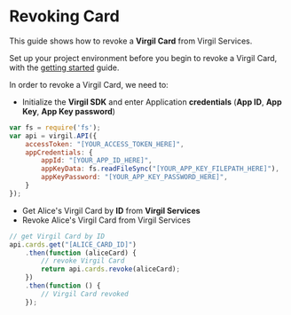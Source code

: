 # Revoking Card

This guide shows how to revoke a **Virgil Card** from Virgil Services.

Set up your project environment before you begin to revoke a Virgil Card, with the [getting started](/documentation/guides/configuration/client-configuration.md) guide.

In order to revoke a Virgil Card, we need to:

- Initialize the **Virgil SDK** and enter Application **credentials** (**App ID**, **App Key**, **App Key password**)

```javascript
var fs = require('fs');
var api = virgil.API({
    accessToken: "[YOUR_ACCESS_TOKEN_HERE]",
    appCredentials: {
        appId: "[YOUR_APP_ID_HERE]",
        appKeyData: fs.readFileSync("[YOUR_APP_KEY_FILEPATH_HERE]"),
        appKeyPassword: "[YOUR_APP_KEY_PASSWORD_HERE]",
    }
});
```

- Get Alice's Virgil Card by **ID** from **Virgil Services**
- Revoke Alice's Virgil Card from Virgil Services

```javascript
// get Virgil Card by ID
api.cards.get("[ALICE_CARD_ID]")
    .then(function (aliceCard) {
        // revoke Virgil Card
        return api.cards.revoke(aliceCard);
    })
    .then(function () {
        // Virgil Card revoked
    });
```
